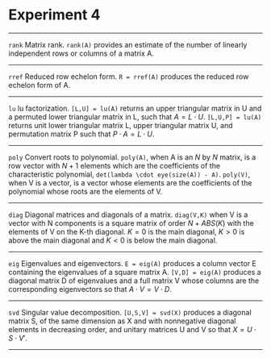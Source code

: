 # Experiment 4

---

`rank` Matrix rank.
`rank(A)` provides an estimate of the number of linearly independent rows or columns of a matrix A.

---

`rref` Reduced row echelon form.
`R = rref(A)` produces the reduced row echelon form of A.

---

`lu` lu factorization.
`[L,U] = lu(A)` returns an upper triangular matrix in U and a permuted lower triangular matrix in L, such that $A = L \cdot U$.
`[L,U,P] = lu(A)` returns unit lower triangular matrix L, upper triangular matrix U, and permutation matrix P such that $P \cdot A = L \cdot U$.

---

`poly` Convert roots to polynomial.
`poly(A)`, when A is an $N$ by $N$ matrix, is a row vector with $N+1$ elements which are the coefficients of the characteristic polynomial, `det(lambda \cdot eye(size(A)) - A)`.
`poly(V)`, when V is a vector, is a vector whose elements are the coefficients of the polynomial whose roots are the elements of V.

---

`diag` Diagonal matrices and diagonals of a matrix.
`diag(V,K)` when V is a vector with N components is a square matrix of order $N+ABS(K)$ with the elements of V on the K-th diagonal. $K = 0$ is the main diagonal, $K > 0$ is above the main diagonal and $K < 0$ is below the main diagonal.

---

`eig` Eigenvalues and eigenvectors.
`E = eig(A)` produces a column vector E containing the eigenvalues of a square matrix A.
`[V,D] = eig(A)` produces a diagonal matrix D of eigenvalues and a full matrix V whose columns are the corresponding eigenvectors so that $A \cdot V = V \cdot D$.

---

`svd` Singular value decomposition.
`[U,S,V] = svd(X)` produces a diagonal matrix S, of the same dimension as X and with nonnegative diagonal elements in decreasing order, and unitary matrices U and V so that $X = U \cdot S \cdot V'$.

---
